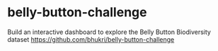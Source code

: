 # belly-button-challenge
Build an interactive dashboard to explore the Belly Button Biodiversity dataset
https://github.com/bhukri/belly-button-challenge

